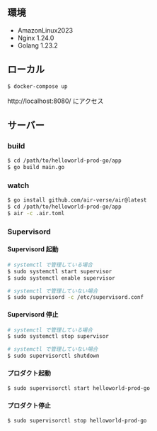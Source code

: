 
## 環境

* AmazonLinux2023
* Nginx 1.24.0
* Golang 1.23.2


## ローカル

```bash
$ docker-compose up
```

http://localhost:8080/ にアクセス



## サーバー

### build

```bash
$ cd /path/to/helloworld-prod-go/app
$ go build main.go
```

### watch

```bash
$ go install github.com/air-verse/air@latest
$ cd /path/to/helloworld-prod-go/app
$ air -c .air.toml
```


### Supervisord

#### Supervisord 起動

```bash
# systemctl で管理している場合
$ sudo systemctl start supervisor
$ sudo systemctl enable supervisor

# systemctl で管理していない場合
$ sudo supervisord -c /etc/supervisord.conf
```


#### Supervisord 停止

```bash
# systemctl で管理している場合
$ sudo systemctl stop supervisor

# systemctl で管理していない場合
$ sudo supervisorctl shutdown
```



#### プロダクト起動

```bash
$ sudo supervisorctl start helloworld-prod-go
```


#### プロダクト停止

```bash
$ sudo supervisorctl stop helloworld-prod-go
```

